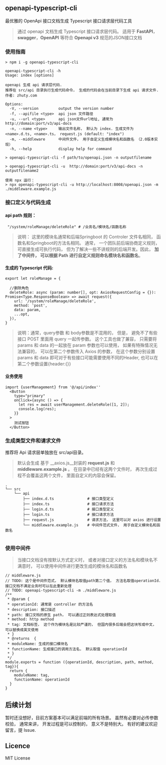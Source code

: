## openapi-typescript-cli
最优雅的 OpenApi 接口文档生成 Typescript 接口请求层代码工具
> 通过 openapi 文档生成 Typescript 接口请求层代码。 适用于 __FastAPI__， __swagger__，__OpenAPI__ 等符合 __Openapi v3__ 规范的JSON接口文档



### 使用指南

```
> npm i -g openapi-typescript-cli

```

```
openapi-typescript-cli -h
Usage: index [options]

openapi 生成 api 请求层代码.
推荐在 src/api 目录执行生成代码命令， 生成的代码会在当前目录下生成 api 请求文件.
作者: zhuty.com

Options:
  -V, --version         output the version number
  -f, --apifile <type>  api json 文件路径
  -u, --url <type>      api json文件url地址, 通常为 http://domain:port/v3/api-docs
  -n, --name <type>     输出文件名称， 默认为 index. 生成文件为 <name>.d.ts, <name>.ts， request.js (default: "index")
  -m, --middleware      中间件文件， 用于自定义生成模块名和函数名 （2.0版本实现）
  -h, --help            display help for command
```
```
> openapi-typescript-cli -f path/to/openapi.json -n outputfilename

> openapi-typescript-cli -u  http://domain:port/v3/api-docs -n outputfilename2

使用 npx 运行：
> npx openapi-typescript-cli -u http://localhost:8008/openapi.json -m ./middleware.example.js
```

### 接口定义与代码生成

#### api path 规则：
```
 "/system/roleManage/deleteRole" # /业务名/模块名/函数名称
```
> 说明： 这里的模块名通常和后端Springboot 的 Controler 文件名相同， 函数名和Springboot的方法名相同。 通常， 一个团队前后端协商定义规则， 可直接生成可执行代码， 但为了解决一些不讲规则的后端开发。因此， __加了中间件， 可以根据 Path 进行自定义规则命名模块名和函数名__。



#### 生成的 Typescript 代码: 
```(typescript)
export let roleManage = {

  //删除角色
  deleteRole: async (param: number[], opt: AxiosRequestConfig = {}): Promise<Type.ResponseBoolean> => await request({
    url: '/system/roleManage/deleteRole',
    method: 'post',
    data: param,
    ...opt,
  }),
}
```
> 说明：通常，query参数 和 body参数是不混用的， 但是， 避免不了有些接口 POST 里面用 query 一起传参数。 这个工具也做了兼容， 只需要将 params 和 data 的一起放在 param 参数也可以使用， 如果有特殊情况无法兼容的， 可以在第二个参数传入 Axios 的参数， 在这个参数分别设置 params 和 data 即可对于有些接口可能需要使用不同的Header, 也可以在第二个参数设置{header:{}}


#### 业务使用
```
import {userManagement} from '@/api/index''
  <Button
    type="primary"
    onClick={async () => {
      let res = await userManagement.deleteRole([1, 2]);
      console.log(res);
    }}
  >
    测试按钮
  </Button>
```


### 生成类型文件和请求文件
推荐将 Api 请求层单独放在 src/api目录。
> 默认会生成 基于 __axios.js__封装的 __request.js__ 和 __middleware.example.js__ 。 在目录中已经有这两个文件时， 再次生成过程不会覆盖这两个文件， 里面自定义的内容会保留。

```
.
└── src
    └── api
        ├── index.d.ts               # 接口类型定义
        ├── index.ts                 # 接口请求方法
        ├── login.d.ts               # 接口类型定义
        ├── login.ts                 # 接口请求方法
        ├── request.js               # 请求方法， 这里可以对 axios 进行设置 
        └── middleware.example.js    # 中间件范式文件， 用于自定义模块名和函数名


```

### 使用中间件
> 当接口文档没有按默认方式定义时， 或者对接口定义的方法名和模块名不满意时， 可以使用中间件进行更改生成的模块名和函数名

```
// middleware.js
// TODO: 这个是中间件范式， 默认模块名取值path第二个值， 方法名取值operationId. 接口文档不满足业务时可以在此重新处理
// TODO: openapi-typescript-cli -m ./middleware.js
/**
 * @param {
 * operationId: 通常是 controller 的方法名
 * description: 接口描述
 * path: 接口文档的原生 path， 可以通过正则表达式处理取值
 * method: http method
 * tag: 文档标签， 这个作为模块名是比较严谨的， 但国内很多后端会把这块写成中文， 可以替换成英文使用
 * }  
 * @returns  {
 * moduleName: 生成的接口模块名
 * functionName: 生成接口的调用方法名， 默认取值 operationId
 * }
 */
module.exports = function ({operationId, description, path, method, tag}){
  return {
    moduleName: tag,
    functionName: operationId
  }
}

```

## 后续计划
暂时还没想好，目前方案基本可以满足前端的所有场景。 虽然有必要对必传参数校验， 通常来讲， 开发过程是可以控制的， 意义不是特别大。 有好的建议欢迎留言，提 Issue.


## Licence
MIT License
